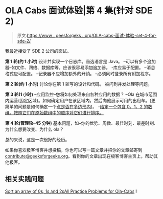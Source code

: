 # OLA Cabs 面试体验|第 4 集(针对 SDE 2)

> 原文:[https://www . geesforgeks . org/OLA-cabs-面试-体验-set-4-for-sde-2/](https://www.geeksforgeeks.org/ola-cabs-interview-experience-set-4-for-sde-2/)

我最近接受了 SDE 2 公司的面试。

**第 1 轮(约 1 小时)**
设计并实现一个日志库。首选语言是 Java。
–可以有多个追加器–如文件、网络、数据库等。应该很容易添加追加器。
-库应易于配置。
–消息格式应可配置。
–记录器不应增加额外的开销。
–必须同时登录所有附加程序。

**第 2 轮(约 1 小时)**
讨论你在第 1 轮写的设计和代码。
被问到并发处理等问题。

**第 3 轮(1 小时)**
–应用监控–您将如何处理来自各种应用的数据？
–Ola 在城市范围内运营(固定区域)。如何确定用户在该区域内，然后向他展示可用的出租车。(更简单的问题是如何确定一个[点是否在多边形内](https://practice.geeksforgeeks.org/problems/convex-hull/0))。
–[给定一个包含 0，1，2 的数组。按照它们在原始数组中的顺序对它们进行排序。](https://practice.geeksforgeeks.org/problems/sort-an-array-of-0s-1s-and-2s/0)

**第 4 轮(管理轮–45 分钟)**
基本问题，如–你的优势、周数、最佳时刻、最差时刻、为什么想要改变、为什么 ola？

总的来说，这是一次很好的经历。

如果你喜欢极客博客并想投稿，你也可以写一篇文章并把你的文章邮寄到 contribute@geeksforgeeks.org。看到你的文章出现在极客博客主页上，帮助其他极客。

## 相关实践问题

[Sort an array of 0s, 1s and 2s](https://practice.geeksforgeeks.org/problems/sort-an-array-of-0s-1s-and-2s/0)[All Practice Problems for Ola-Cabs](https://practice.geeksforgeeks.org/company/Ola-Cabs/) !
